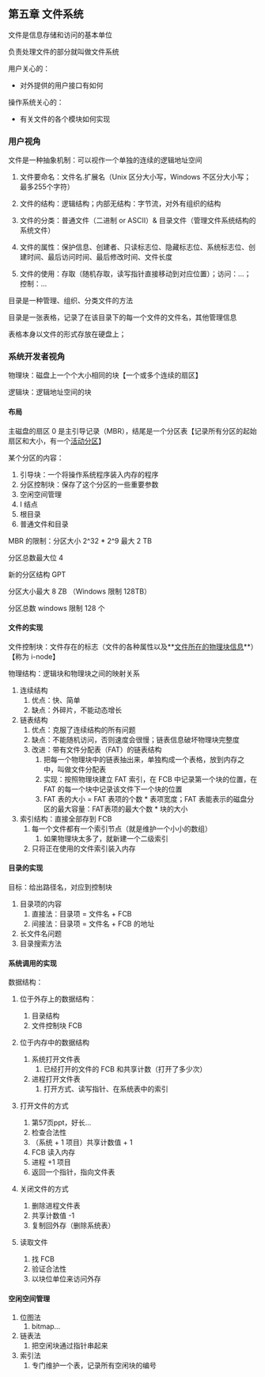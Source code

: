 ## 第五章 文件系统

文件是信息存储和访问的基本单位

负责处理文件的部分就叫做文件系统

用户关心的：

+ 对外提供的用户接口有如何

操作系统关心的：

+ 有关文件的各个模块如何实现

### 用户视角

文件是一种抽象机制：可以视作一个单独的连续的逻辑地址空间

1. 文件要命名：文件名.扩展名（Unix 区分大小写，Windows 不区分大小写；最多255个字符）

2. 文件的结构：逻辑结构；内部无结构：字节流，对外有组织的结构

3. 文件的分类：普通文件（二进制 or ASCII）& 目录文件（管理文件系统结构的系统文件）
4. 文件的属性：保护信息、创建者、只读标志位、隐藏标志位、系统标志位、创建时间、最后访问时间、最后修改时间、文件长度
5. 文件的使用：存取（随机存取，读写指针直接移动到对应位置）；访问：...；控制：...

目录是一种管理、组织、分类文件的方法

目录是一张表格，记录了在该目录下的每一个文件的文件名，其他管理信息

表格本身以文件的形式存放在硬盘上；

### 系统开发者视角

物理块：磁盘上一个个大小相同的块【一个或多个连续的扇区】

逻辑块：逻辑地址空间的块



#### 布局

主磁盘的扇区 0 是主引导记录（MBR），结尾是一个分区表【记录所有分区的起始扇区和大小，有一个<u>活动分区</u>】

某个分区的内容：

1. 引导块：一个将操作系统程序装入内存的程序
2. 分区控制块：保存了这个分区的一些重要参数
3. 空闲空间管理
4. I 结点
5. 根目录
6. 普通文件和目录

MBR 的限制：分区大小 2^32 * 2^9 最大 2 TB

分区总数最大位 4

新的分区结构 GPT

分区大小最大 8 ZB （Windows 限制 128TB）

分区总数 windows 限制 128 个



#### 文件的实现

文件控制块：文件存在的标志（文件的各种属性以及**<u>文件所在的物理块信息</u>**）【称为 i-node】

物理结构：逻辑块和物理块之间的映射关系

1. 连续结构
   1. 优点：快、简单
   2. 缺点：外碎片，不能动态增长
2. 链表结构
   1. 优点：克服了连续结构的所有问题
   2. 缺点：不能随机访问，否则速度会很慢；链表信息破坏物理块完整度
   3. 改进：带有文件分配表（FAT）的链表结构
      1. 把每一个物理块中的链表抽出来，单独构成一个表格，放到内存之中，叫做文件分配表
      2. 实现：按照物理块建立 FAT 索引，在 FCB 中记录第一个块的位置，在 FAT 的每一个块中记录该文件下一个块的位置
      3. FAT 表的大小 = FAT 表项的个数 * 表项宽度；FAT 表能表示的磁盘分区的最大容量：FAT表项的最大个数 * 块的大小
3. 索引结构：直接全部存到 FCB
   1. 每一个文件都有一个索引节点（就是维护一个小小的数组）
      1. 如果物理块太多了，就新建一个二级索引
   2. 只将正在使用的文件索引装入内存

#### 目录的实现

目标：给出路径名，对应到控制块

1. 目录项的内容
   1. 直接法：目录项 = 文件名 + FCB
   2. 间接法：目录项 = 文件名 + FCB 的地址
2. 长文件名问题
3. 目录搜索方法

#### 系统调用的实现

数据结构：

1. 位于外存上的数据结构：
   1. 目录结构
   2. 文件控制块 FCB
2. 位于内存中的数据结构
   1. 系统打开文件表
      1. 已经打开的文件的 FCB 和共享计数（打开了多少次）
   2. 进程打开文件表
      1. 打开方式、读写指针、在系统表中的索引
3. 打开文件的方式
   1. 第57页ppt，好长...
   2. 检查合法性
   3. （系统 + 1 项目）共享计数值 + 1
   4. FCB 读入内存
   5. 进程 +1 项目
   6. 返回一个指针，指向文件表
4. 关闭文件的方式
   1. 删除进程文件表
   2. 共享计数值 -1 
   3. 复制回外存（删除系统表）

5. 读取文件
   1. 找 FCB 
   2. 验证合法性
   3. 以块位单位来访问外存

#### 空闲空间管理

1. 位图法
   1. bitmap...
2. 链表法
   1. 把空闲块通过指针串起来
3. 索引法
   1. 专门维护一个表，记录所有空闲块的编号